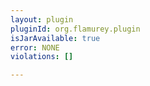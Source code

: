 ```yaml
---
layout: plugin
pluginId: org.flamurey.plugin
isJarAvailable: true
error: NONE
violations: []

---
```

